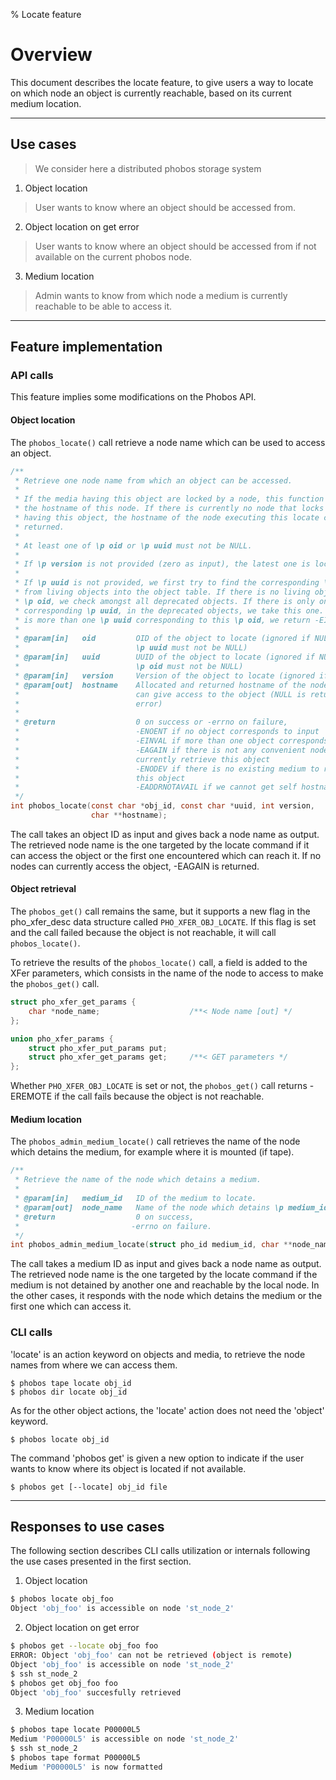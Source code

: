 % Locate feature

# Overview

This document describes the locate feature, to give users a way to locate on
which node an object is currently reachable, based on its current medium
location.

---

## Use cases
> We consider here a distributed phobos storage system

1. Object location

> User wants to know where an object should be accessed from.

2. Object location on get error

> User wants to know where an object should be accessed from if not available on
> the current phobos node.

3. Medium location

> Admin wants to know from which node a medium is currently reachable to be able
> to access it.

---

## Feature implementation

### API calls
This feature implies some modifications on the Phobos API.

#### Object location
The `phobos_locate()` call retrieve a node name which can be used to access an
object.

```c
/**
 * Retrieve one node name from which an object can be accessed.
 *
 * If the media having this object are locked by a node, this function returns
 * the hostname of this node. If there is currently no node that locks the media
 * having this object, the hostname of the node executing this locate call is
 * returned.
 *
 * At least one of \p oid or \p uuid must not be NULL.
 *
 * If \p version is not provided (zero as input), the latest one is located.
 *
 * If \p uuid is not provided, we first try to find the corresponding \p oid
 * from living objects into the object table. If there is no living object with
 * \p oid, we check amongst all deprecated objects. If there is only one
 * corresponding \p uuid, in the deprecated objects, we take this one. If there
 * is more than one \p uuid corresponding to this \p oid, we return -EINVAL.
 *
 * @param[in]   oid         OID of the object to locate (ignored if NULL and
 *                          \p uuid must not be NULL)
 * @param[in]   uuid        UUID of the object to locate (ignored if NULL and
 *                          \p oid must not be NULL)
 * @param[in]   version     Version of the object to locate (ignored if zero)
 * @param[out]  hostname    Allocated and returned hostname of the node which
 *                          can give access to the object (NULL is returned on
 *                          error)
 *
 * @return                  0 on success or -errno on failure,
 *                          -ENOENT if no object corresponds to input
 *                          -EINVAL if more than one object corresponds to input
 *                          -EAGAIN if there is not any convenient node to
 *                          currently retrieve this object
 *                          -ENODEV if there is no existing medium to retrieve
 *                          this object
 *                          -EADDRNOTAVAIL if we cannot get self hostname
 */
int phobos_locate(const char *obj_id, const char *uuid, int version,
                  char **hostname);
```

The call takes an object ID as input and gives back a node name as output. The
retrieved node name is the one targeted by the locate command if it can access
the object or the first one encountered which can reach it. If no nodes can
currently access the object, -EAGAIN is returned.

#### Object retrieval
The `phobos_get()` call remains the same, but it supports a new flag in the
pho_xfer_desc data structure called `PHO_XFER_OBJ_LOCATE`. If this flag is set
and the call failed because the object is not reachable, it will call
`phobos_locate()`.

To retrieve the results of the `phobos_locate()` call, a field is added to the
XFer parameters, which consists in the name of the node to access to make the
`phobos_get()` call.

```c
struct pho_xfer_get_params {
    char *node_name;                    /**< Node name [out] */
};

union pho_xfer_params {
    struct pho_xfer_put_params put;
    struct pho_xfer_get_params get;     /**< GET parameters */
};
```

Whether `PHO_XFER_OBJ_LOCATE` is set or not, the `phobos_get()` call returns
-EREMOTE if the call fails because the object is not reachable.

#### Medium location
The `phobos_admin_medium_locate()` call retrieves the name of the node which
detains the medium, for example where it is mounted (if tape).

```c
/**
 * Retrieve the name of the node which detains a medium.
 *
 * @param[in]   medium_id   ID of the medium to locate.
 * @param[out]  node_name   Name of the node which detains \p medium_id.
 * @return                  0 on success,
 *                         -errno on failure.
 */
int phobos_admin_medium_locate(struct pho_id medium_id, char **node_name);
```

The call takes a medium ID as input and gives back a node name as output. The
retrieved node name is the one targeted by the locate command if the medium is
not detained by another one and reachable by the local node. In the other cases,
it responds with the node which detains the medium or the first one which can
access it.

### CLI calls
'locate' is an action keyword on objects and media, to retrieve the node names
from where we can access them.

```
$ phobos tape locate obj_id
$ phobos dir locate obj_id
```

As for the other object actions, the 'locate' action does not need the 'object'
keyword.

```
$ phobos locate obj_id
```

The command 'phobos get' is given a new option to indicate if the user wants to
know where its object is located if not available.

```
$ phobos get [--locate] obj_id file
```

---

## Responses to use cases
The following section describes CLI calls utilization or internals following the
use cases presented in the first section.

1. Object location

```sh
$ phobos locate obj_foo
Object 'obj_foo' is accessible on node 'st_node_2'
```

2. Object location on get error

```sh
$ phobos get --locate obj_foo foo
ERROR: Object 'obj_foo' can not be retrieved (object is remote)
Object 'obj_foo' is accessible on node 'st_node_2'
$ ssh st_node_2
$ phobos get obj_foo foo
Object 'obj_foo' succesfully retrieved
```

3. Medium location

```sh
$ phobos tape locate P00000L5
Medium 'P00000L5' is accessible on node 'st_node_2'
$ ssh st_node_2
$ phobos tape format P00000L5
Medium 'P00000L5' is now formatted
```

